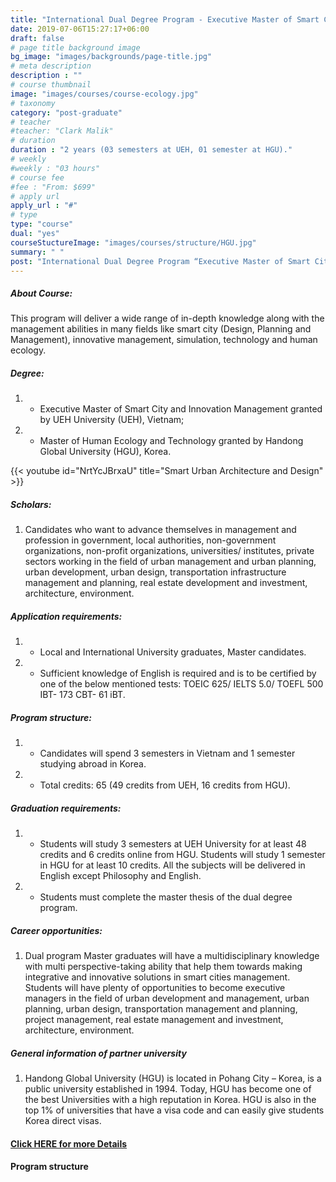 ```yaml
---
title: "International Dual Degree Program - Executive Master of Smart City and Innovation Management and Master of Human Ecology and Technology"
date: 2019-07-06T15:27:17+06:00
draft: false
# page title background image
bg_image: "images/backgrounds/page-title.jpg"
# meta description
description : ""
# course thumbnail
image: "images/courses/course-ecology.jpg"
# taxonomy
category: "post-graduate"
# teacher
#teacher: "Clark Malik"
# duration
duration : "2 years (03 semesters at UEH, 01 semester at HGU)."
# weekly
#weekly : "03 hours"
# course fee
#fee : "From: $699"
# apply url
apply_url : "#"
# type
type: "course"
dual: "yes"
courseStuctureImage: "images/courses/structure/HGU.jpg"
summary: " "
post: "International Dual Degree Program “Executive Master of Smart City and Innovation Management” and “Master of Human Ecology and Technology"
---
```




<!--StartFragment-->

##### About Course:

<!--StartFragment-->
This program will deliver a wide range of in-depth knowledge along with the management abilities in many fields like smart city (Design, Planning and Management), innovative management, simulation, technology and human ecology.
 

##### Degree:
1. * Executive Master of Smart City and Innovation Management granted by UEH University (UEH), Vietnam;
1. * Master of Human Ecology and Technology granted by Handong Global University (HGU), Korea.


{{< youtube id="NrtYcJBrxaU" title="Smart Urban Architecture and Design" >}}

<!--EndFragment-->

##### Scholars:

1. Candidates who want to advance themselves in management and profession in government, local authorities, non-government organizations, non-profit organizations, universities/ institutes, private sectors working in the field of urban management and urban planning, urban development, urban design, transportation infrastructure management and planning, real estate development and investment, architecture, environment.


##### Application requirements:
1. * Local and International University graduates, Master candidates.
2. * Sufficient knowledge of English is required and is to be certified by one of the below mentioned tests: TOEIC 625/ IELTS 5.0/ TOEFL 500 IBT- 173 CBT- 61 iBT.

##### Program structure:
1. * Candidates will spend 3 semesters in Vietnam and 1 semester studying abroad in Korea.
2. * Total credits: 65 (49 credits from UEH, 16 credits from HGU).


##### Graduation requirements:
1. * Students will study 3 semesters at UEH University for at least 48 credits and 6 credits online from HGU. Students will study 1 semester in HGU for at least 10 credits. All the subjects will be delivered in English except Philosophy and English.
1. * Students must complete the master thesis of the dual degree program.  

##### Career opportunities: 
1. Dual program Master graduates will have a multidisciplinary knowledge with multi perspective-taking ability that help them towards making integrative and innovative solutions in smart cities management. Students will have plenty of opportunities to become executive managers in the field of urban development and management, urban planning, urban design, transportation management and planning, project management, real estate management and investment, architecture, environment.


##### General information of partner university
1. Handong Global University (HGU) is located in Pohang City – Korea, is a public university established in 1994. Today, HGU has become one of the best Universities with a high reputation in Korea. HGU is also in the top 1% of universities that have a visa code and can easily give students Korea direct visas. 


#### [Click HERE for more Details](https://www.ueh.edu.vn/dao-tao/thac-si-tien-si/thac-si-dieu-hanh-cao-cap-emba/quan-ly-do-thi-thong-minh-va-sang-tao/?fbclid=IwAR09xSUOK2WxPuLZdZ4whONMLsnSDkAyvQqkoX0iioGizyCGdkdtBUqgig4)

#### Program structure 